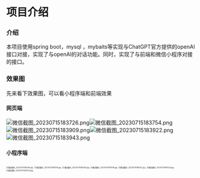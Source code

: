 # 项目介绍
### 介绍

本项目使用spring boot，mysql ，mybaits等实现与ChatGPT官方提供的openAI接口对接，实现了与openAI的对话功能。同时，实现了与前端和微信小程序对接的接口。

### 效果图

先来看下效果图，可以看小程序端和前端效果

#### 网页端

![微信截图_20230715183726.png](https://www.jingyoushui.cn/image/277f4405-ccff-42ad-8e8d-f67d176cafbe.png)![微信截图_20230715183754.png](https://www.jingyoushui.cn/image/6c34e34e-729a-41b8-b766-50069ff17282.png)![微信截图_20230715183909.png](https://www.jingyoushui.cn/image/d5a26a15-ab97-45cf-8271-cdd21a02339d.png)![微信截图_20230715183922.png](https://www.jingyoushui.cn/image/a84932d0-09e5-4557-af4b-929bfb56ff54.png)![微信截图_20230715183943.png](https://www.jingyoushui.cn/image/153e79a8-9e8a-401b-9032-b39556e2ca79.png)

#### 小程序端

<img src="https://www.jingyoushui.cn/image/87c31b9c-9065-49ab-8883-5abc221ae95a.jpg" alt="微信图片_20230715185509.jpg" style="zoom: 33%;" />

<img src="https://www.jingyoushui.cn/image/45c3751e-ce14-4fb3-9c46-44fe1ff7c5c8.jpg" alt="微信图片_20230715185518.jpg" style="zoom:33%;" />

<img src="https://www.jingyoushui.cn/image/87c31b9c-9065-49ab-8883-5abc221ae95a.jpg" alt="微信图片_20230715185509.jpg" style="zoom: 33%;" />

<img src="https://www.jingyoushui.cn/image/45c3751e-ce14-4fb3-9c46-44fe1ff7c5c8.jpg" alt="微信图片_20230715185518.jpg" style="zoom:33%;" />



<img src="https://www.jingyoushui.cn/image/8c5703eb-f1c0-48c1-b8c7-c27d55b97f73.jpg" alt="微信图片_20230715185522.jpg" style="zoom:33%;" />

<img src="https://www.jingyoushui.cn/image/a0ae5676-0559-4a41-b139-46b0332a2f07.jpg" alt="微信图片_20230715185528.jpg" style="zoom:33%;" />

<img src="https://www.jingyoushui.cn/image/2f063fa2-95ec-46be-94aa-34b37a4cbdae.jpg" alt="微信图片_20230715185534.jpg" style="zoom:33%;" />

